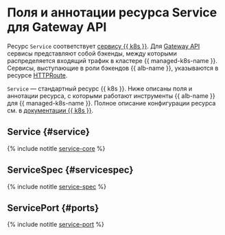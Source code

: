 # Поля и аннотации ресурса Service для Gateway API


Ресурс `Service` соответствует [сервису {{ k8s }}](../../../managed-kubernetes/concepts/index.md#service). Для [Gateway API](../../../application-load-balancer/tools/k8s-gateway-api/index.md) сервисы представляют собой бэкенды, между которыми распределяется входящий трафик в кластере {{ managed-k8s-name }}. Сервисы, выступающие в роли бэкендов {{ alb-name }}, указываются в ресурсе [HTTPRoute](../../../managed-kubernetes/alb-ref/http-route.md).

`Service` — стандартный ресурс {{ k8s }}. Ниже описаны поля и аннотации ресурса, с которыми работают инструменты {{ alb-name }} для {{ managed-k8s-name }}. Полное описание конфигурации ресурса см. в [документации {{ k8s }}](https://kubernetes.io/docs/reference/kubernetes-api/service-resources/service-v1/).

## Service {#service}

{% include notitle [service-core](../../../_includes/managed-kubernetes/alb-ref/service-core-for-gateway.md) %}

## ServiceSpec {#servicespec}

{% include notitle [service-spec](../../../_includes/managed-kubernetes/alb-ref/service-spec.md) %}

## ServicePort {#ports}

{% include notitle [service-port](../../../_includes/managed-kubernetes/alb-ref/service-port.md) %}